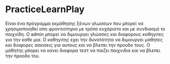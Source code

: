 # PracticeLearnPlay
Είναι ένα πρόγραμμα εκμάθησης ξένων γλωσσων που μπορεί να χρησιμοποιηθεί απο φροντιστηρια με τρόπο ευχάριστο και με συνδιασμό
το παιχνίδη.
Ο admin μπορεί να διμιουργει γλώσσες και διαφορους καθηγιτες για την καθε μια.
Ο καθηγιτης εχει την δυνατότητα να διμιουργει μαθητες και διαφορες ασκισεις για αυτους και να βλεπει την προοδο τους.
Ο μαθητης μπορει να κανει διαφορα τεστ να παιζει παιχνιδια και να βλεπει την προοδο του.
